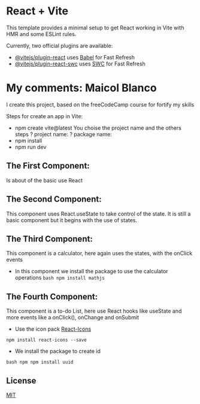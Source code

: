 # React + Vite

This template provides a minimal setup to get React working in Vite with HMR and some ESLint rules.

Currently, two official plugins are available:

- [@vitejs/plugin-react](https://github.com/vitejs/vite-plugin-react/blob/main/packages/plugin-react/README.md) uses [Babel](https://babeljs.io/) for Fast Refresh
- [@vitejs/plugin-react-swc](https://github.com/vitejs/vite-plugin-react-swc) uses [SWC](https://swc.rs/) for Fast Refresh

# My comments: Maicol Blanco

I create this project, based on the freeCodeCamp course for fortify my skills

Steps for create an app in Vite:
- npm create vite@latest
You choise the project name and the others steps
? project name:
? package name:
- npm install
- npm run dev

## The First Component:
Is about of the basic use React

## The Second Component:
This component uses React.useState to take control of the state. It is still a basic component but it begins with the use of states.

## The Third Component:
This component is a calculator, here again uses the states, with the onClick events
- In this component we install the package to use the calculator operations 
```bash npm install mathjs ```

## The Fourth Component:
This component is a to-do List, here use React hooks like useState and more events like a onClick(), onChange and onSubmit

* Use the icon pack [React-Icons](https://react-icons.github.io/react-icons/)
```
npm install react-icons --save
```

- We install the package to create id 
```
bash npm npm install uuid
```


## License

[MIT](https://choosealicense.com/licenses/mit/)
